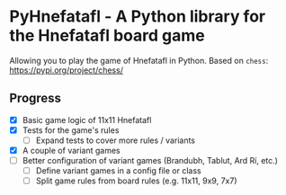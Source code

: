 # PyHnefatafl - A Python library for the Hnefatafl board game

Allowing you to play the game of Hnefatafl in Python. Based on `chess`: https://pypi.org/project/chess/

## Progress

- [x] Basic game logic of 11x11 Hnefatafl
- [x] Tests for the game's rules
  - [ ] Expand tests to cover more rules / variants
- [x] A couple of variant games
- [ ] Better configuration of variant games (Brandubh, Tablut, Ard Rí, etc.)
  - [ ] Define variant games in a config file or class
  - [ ] Split game rules from board rules (e.g. 11x11, 9x9, 7x7)